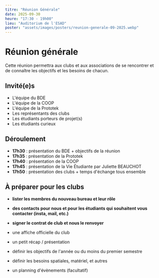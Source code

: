 ```yaml
---
titre: "Réunion Générale"
date: 2025-09-30
heure: "17:30 - 19h00"
lieu: "Auditorium de l'ESAD"
poster: "assets/images/posters/reunion-generale-09-2025.webp"
---
```


# Réunion générale

Cette réunion permettra aux clubs et aux associations de se rencontrer et de connaître les objectifs et les besoins de chacun.

## Invité(e)s
- L'équipe du BDE
- L'équipe de la COOP
- L'équipe de la Prototek
- Les représentants des clubs
- Les étudiants porteurs de projet(s)
- Les étudiants curieux

## Déroulement
- **17h30** : présentation du BDE + objectifs de la réunion
- **17h35** : présentation de la Prototek
- **17h40** : présentation de la COOP
- **17h45** : présentation de la Vie Étudiante par Juliette BEAUCHOT
- **17h50** : présentation des clubs + temps d'échange tous ensemble

## À préparer pour les clubs
- **lister les membres du nouveau bureau et leur rôle**
- **des contacts pour nous et pour les étudiants qui souhaitent vous contacter (insta, mail, etc.)**
- **signer le contrat de club et nous le renvoyer**

- une affiche officielle du club
- un petit récap / présentation
- définir les objectifs de l'année ou du moins du premier semestre
- définir les besoins spatiales, matériel, et autres
- un planning d'évènements (facultatif)